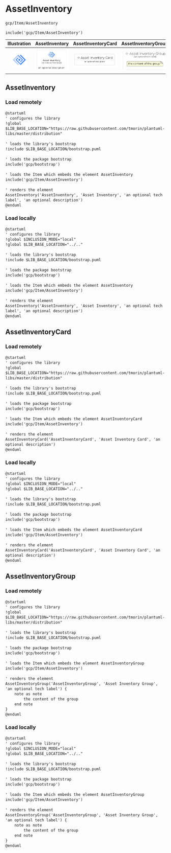 # AssetInventory


```text
gcp/Item/AssetInventory
```

```text
include('gcp/Item/AssetInventory')
```



| Illustration | AssetInventory | AssetInventoryCard | AssetInventoryGroup |
| :---: | :---: | :---: | :---: |
| ![illustration for Illustration](../../gcp/Item/AssetInventory.png) | ![illustration for AssetInventory](../../gcp/Item/AssetInventory.Local.png) | ![illustration for AssetInventoryCard](../../gcp/Item/AssetInventoryCard.Local.png) | ![illustration for AssetInventoryGroup](../../gcp/Item/AssetInventoryGroup.Local.png) |




## AssetInventory

### Load remotely
```plantuml
@startuml
' configures the library
!global $LIB_BASE_LOCATION="https://raw.githubusercontent.com/tmorin/plantuml-libs/master/distribution"

' loads the library's bootstrap
!include $LIB_BASE_LOCATION/bootstrap.puml

' loads the package bootstrap
include('gcp/bootstrap')

' loads the Item which embeds the element AssetInventory
include('gcp/Item/AssetInventory')

' renders the element
AssetInventory('AssetInventory', 'Asset Inventory', 'an optional tech label', 'an optional description')
@enduml
```

### Load locally
```plantuml
@startuml
' configures the library
!global $INCLUSION_MODE="local"
!global $LIB_BASE_LOCATION="../.."

' loads the library's bootstrap
!include $LIB_BASE_LOCATION/bootstrap.puml

' loads the package bootstrap
include('gcp/bootstrap')

' loads the Item which embeds the element AssetInventory
include('gcp/Item/AssetInventory')

' renders the element
AssetInventory('AssetInventory', 'Asset Inventory', 'an optional tech label', 'an optional description')
@enduml
```

## AssetInventoryCard

### Load remotely
```plantuml
@startuml
' configures the library
!global $LIB_BASE_LOCATION="https://raw.githubusercontent.com/tmorin/plantuml-libs/master/distribution"

' loads the library's bootstrap
!include $LIB_BASE_LOCATION/bootstrap.puml

' loads the package bootstrap
include('gcp/bootstrap')

' loads the Item which embeds the element AssetInventoryCard
include('gcp/Item/AssetInventory')

' renders the element
AssetInventoryCard('AssetInventoryCard', 'Asset Inventory Card', 'an optional description')
@enduml
```

### Load locally
```plantuml
@startuml
' configures the library
!global $INCLUSION_MODE="local"
!global $LIB_BASE_LOCATION="../.."

' loads the library's bootstrap
!include $LIB_BASE_LOCATION/bootstrap.puml

' loads the package bootstrap
include('gcp/bootstrap')

' loads the Item which embeds the element AssetInventoryCard
include('gcp/Item/AssetInventory')

' renders the element
AssetInventoryCard('AssetInventoryCard', 'Asset Inventory Card', 'an optional description')
@enduml
```

## AssetInventoryGroup

### Load remotely
```plantuml
@startuml
' configures the library
!global $LIB_BASE_LOCATION="https://raw.githubusercontent.com/tmorin/plantuml-libs/master/distribution"

' loads the library's bootstrap
!include $LIB_BASE_LOCATION/bootstrap.puml

' loads the package bootstrap
include('gcp/bootstrap')

' loads the Item which embeds the element AssetInventoryGroup
include('gcp/Item/AssetInventory')

' renders the element
AssetInventoryGroup('AssetInventoryGroup', 'Asset Inventory Group', 'an optional tech label') {
    note as note
        the content of the group
    end note
}
@enduml
```

### Load locally
```plantuml
@startuml
' configures the library
!global $INCLUSION_MODE="local"
!global $LIB_BASE_LOCATION="../.."

' loads the library's bootstrap
!include $LIB_BASE_LOCATION/bootstrap.puml

' loads the package bootstrap
include('gcp/bootstrap')

' loads the Item which embeds the element AssetInventoryGroup
include('gcp/Item/AssetInventory')

' renders the element
AssetInventoryGroup('AssetInventoryGroup', 'Asset Inventory Group', 'an optional tech label') {
    note as note
        the content of the group
    end note
}
@enduml
```

